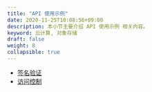 ```yaml
---
title: "API 使用示例"
date: 2020-11-25T10:08:56+09:00
description: 本小节主要介绍 API 使用示例 相关内容。
keyword: 云计算, 对象存储
draft: false
weight: 8
collapsible: true
---
```


- [签名验证](signature)
- [访问控制](access_control)